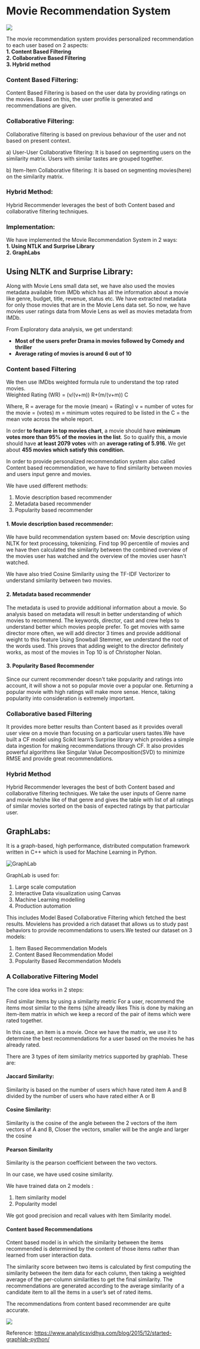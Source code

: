 # Movie Recommendation System

<img src = "https://i.imgur.com/CaTD18H.jpg">

The movie recommendation system provides personalized recommendation to each user based on 2 aspects:\
**1. **Content Based Filtering****\
**2. Collaborative Based Filtering**\
**3. Hybrid method**

### Content Based Filtering:
Content Based Filtering is based on the user data by providing ratings on the movies. Based on this, the user profile is generated and recommendations are given.

### Collaborative Filtering:
Collaborative filtering is based on previous behaviour of the user and not based on present context.

a) User-User Collaborative filtering:
It is based on segmenting users on the similarity matrix. Users with similar tastes are grouped together. 

b) Item-Item Collaborative filtering: It is based on segmenting movies(here) on the similarity matrix. 

### Hybrid Method:
Hybrid Recommender leverages the best of both Content based and collaborative filtering techniques.

### Implementation:
We have implemented the Movie Recommendation System in 2 ways:\
**1. Using NTLK and Surprise Library**\
**2. GraphLabs**

## Using NLTK and Surprise Library:
Along with Movie Lens small data set, we have also used the movies metadata available from IMDb which has all the information about a movie like genre, budget, title, revenue, status etc. We have extracted metadata for only those movies that are in the Movie Lens data set. 
So now, we have movies user ratings data from Movie Lens as well as movies metadata from IMDb.

From Exploratory data analysis, we get understand:

 - **Most of the users prefer Drama in movies followed by Comedy and thriller**
 - **Average rating of movies is around 6 out of 10**

### Content based Filtering

We then use IMDbs weighted formula rule to understand the top rated movies. \
Weighted Rating (WR) = (v/(v+m)) R+(m/(v+m)) C

Where, R = average for the movie (mean) = (Rating) v = number of votes for the movie = (votes) m = minimum votes required to be listed in the C = the mean vote across the whole report.

In order **to feature in top movies chart**, a movie should have **minimum votes more than 95% of the movies in the list**. So to qualify this, a movie should have **at least 2079 votes** with an **average rating of 5.916**. We get about **455 movies which satisfy this condition.**

In order to provide personalized recommendation system also called Content based recommendation, we have to find similarity between movies and users input genre and movies.

We have used different methods:
1. Movie description based recommender
2. Metadata based recommender
3. Popularity based recommender

#### 1. Movie description based recommender:
We have build recommendation system based on:
Movie description using NLTK for text processing, tokenizing. Find top 90 percentile of movies and we have then calculated the similarity between the combined overview of the movies user has watched and the overview of the movies user hasn't watched.

We have also tried Cosine Similarity using the TF-IDF Vectorizer to understand similarity between two movies.

#### 2. Metadata based recommender
The metadata is used to provide additional information about a movie. So analysis based on metadata will result in better understanding of which movies to recommend.  The keywords, director, cast and crew helps to understand better which movies people prefer. To get movies with same director more often, we will add director 3 times and provide additional weight to this feature
Using Snowball Stemmer, we understand the root of the words used.
This proves that adding weight to the director definitely works, as most of the movies in Top 10 is of Christopher Nolan.

#### 3. Popularity Based Recommender
Since our current recommender doesn't take popularity and ratings into account, it will show a not so popular movie over a popular one. Returning a popular movie with high ratings will make more sense. Hence, taking popularity into consideration is extremely important. 

### Collaborative based Filtering
It provides more better results than Content based as it provides overall user view on a movie than focusing on a particular users tastes.We have built a CF model using Scikit learn’s Surprise library which provides a simple data ingestion for making recommendations through CF. It also provides powerful algorithms like Singular Value Decomposition(SVD) to minimize RMSE and provide great recommendations.

### Hybrid Method
Hybrid Recommender leverages the best of both Content based and collaborative filtering techniques.
We take the user inputs of Genre name and movie he/she like of that genre and gives the table with list of all ratings of similar movies sorted on the basis of expected ratings by that particular user.

## GraphLabs:
It is a graph-based, high performance, distributed computation framework written in C++ which is used for Machine Learning in Python. 

![GraphLab](https://www.analyticsvidhya.com/wp-content/uploads/2015/12/architechture.png)

GraphLab is used for:
1. Large scale computation
2. Interactive Data visualization using Canvas
3. Machine Learning modelling
4. Production automation

This includes Model Based Collaborative Filtering which fetched the best results. Movielens has provided a rich dataset that allows us to study past behaviors to provide recommendations to users.We tested our dataset on 3 models: 
1. Item Based Recommendation Models 
2. Content Based Recommendation Model 
3. Popularity Based Recommendation Models 

### A Collaborative Filtering Model

The core idea works in 2 steps:

Find similar items by using a similarity metric
For a user, recommend the items most similar to the items (s)he already likes
This is done by making an item-item matrix in which we keep a record of the pair of items which were rated together.

In this case, an item is a movie. Once we have the matrix, we use it to determine the best recommendations for a user based on the movies he has already rated.

There are 3 types of item similarity metrics supported by graphlab. These are:

#### Jaccard Similarity: 
Similarity is based on the number of users which have rated item A and B divided by the number of users who have rated either A or B

#### Cosine Similarity:
Similarity is the cosine of the angle between the 2 vectors of the item vectors of A and B, Closer the vectors, smaller will be the angle and larger the cosine

#### Pearson Similarity
Similarity is the pearson coefficient between the two vectors.

In our case, we have used cosine similarity.

We have trained data on 2 models :
1. Item similarity model
2. Popularity model

We got good precision and recall values with Item Similarity model.

#### Content based Recommendations

Cntent based model is in which the similarity between the items recommended is determined by the content of those items rather than learned from user interaction data.

The similarity score between two items is calculated by first computing the similarity between the item data for each column, then taking a weighted average of the per-column similarities to get the final similarity. The recommendations are generated according to the average similarity of a candidate item to all the items in a user’s set of rated items.

The recommendations from content based recommender are quite accurate.

<img src = "https://github.com/lalwanigunjan/Advances-in-Data-Sciences/blob/master/Final-Project/Screenshots/content.JPG">


Reference: https://www.analyticsvidhya.com/blog/2015/12/started-graphlab-python/
